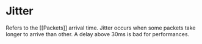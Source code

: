 # Jitter
Refers to the [[Packets]] arrival time. Jitter occurs when some packets take longer to arrive than other. A delay above 30ms is bad for performances.